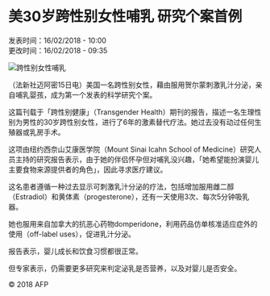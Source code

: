# 美30岁跨性别女性哺乳 研究个案首例

发表时间：16/02/2018 - 10:00  
更改时间：16/02/2018 - 09:35  

![跨性别女性哺乳](https://s.rfi.fr/media/display/020b8dae-e6c1-11ee-a196-005056bfb2b6/w:980/p:16x9/img-default-RFI.jpg)

（法新社迈阿密15日电）美国一名跨性别女性，藉由服用贺尔蒙刺激乳汁分泌，亲自哺乳婴孩，成为第一个发表的科学研究个案。

这篇刊载于「跨性别健康」（Transgender Health）期刊的报告，描述一名生理性别为男性的30岁跨性别女性，进行了6年的激素替代疗法。她过去没有动过任何生殖器或乳房手术。

这项由纽约西奈山艾康医学院（Mount Sinai Icahn School of Medicine）研究人员主持的研究报告表示，由于她的伴侣怀孕但对哺乳没兴趣，「她希望能扮演婴儿主要食物来源提供者的角色」，因此寻求医疗建议。

这名患者遵循一种过去显示可刺激乳汁分泌的疗法，包括增加服用雌二醇（Estradiol）和黄体素（progesterone），还有一天使用3次、每次5分钟吸乳器。

她也服用来自加拿大的抗恶心药物domperidone，利用药品仿单核准适应症外的使用（off-label uses），促进乳汁分泌。

报告表示，婴儿成长和饮食习惯都很正常。

但专家表示，仍需要更多研究来判定泌乳是否营养，以及对婴儿是否安全。

© 2018 AFP